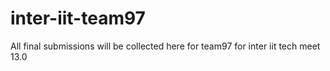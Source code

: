 # inter-iit-team97
All final submissions will be collected here for team97 for inter iit tech meet 13.0
